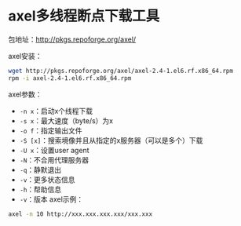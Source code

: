 axel多线程断点下载工具
==========

包地址：http://pkgs.repoforge.org/axel/

axel安装：
```sh
wget http://pkgs.repoforge.org/axel/axel-2.4-1.el6.rf.x86_64.rpm
rpm -i axel-2.4-1.el6.rf.x86_64.rpm
```
axel参数：
* `-n x`：启动x个线程下载
* `-s x`：最大速度（byte/s）为x
* `-o f`：指定输出文件
* `-S [x]`：搜索境像并且从指定的x服务器（可以是多个）下载
* `-U x`：设置user agent
* `-N`：不合用代理服务器
* `-q`：静默退出
* `-v`：更多状态信息
* `-h`：帮助信息
* `-v`：版本
axel示例：
```sh
axel -n 10 http://xxx.xxx.xxx.xxx/xxx.xxx
```

